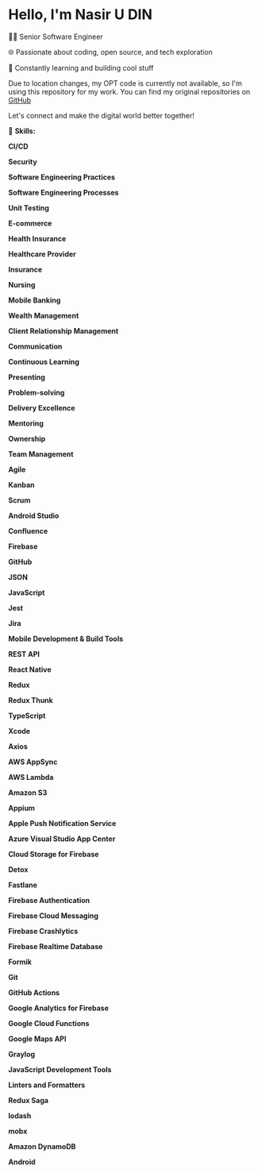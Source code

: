 # Hello, I'm Nasir U DIN

 👨‍💻 Senior Software Engineer

 🌐 Passionate about coding, open source, and tech exploration

 🚀 Constantly learning and building cool stuff

Due to location changes, my OPT code is currently not available, so I'm using this repository for my work. You can find my original repositories on [GitHub](https://github.com/naxir)

Let's connect and make the digital world better together!


💼 **Skills:**

**CI/CD**

**Security**

**Software Engineering Practices**

**Software Engineering Processes**

**Unit Testing**

**E-commerce**

**Health Insurance**

**Healthcare Provider**

**Insurance**

**Nursing**

**Mobile Banking**

**Wealth Management**

**Client Relationship Management**

**Communication**

**Continuous Learning**

**Presenting**

**Problem-solving**

**Delivery Excellence**

**Mentoring**

**Ownership**

**Team Management**

**Agile**

**Kanban**

**Scrum**

**Android Studio**

**Confluence**

**Firebase**

**GitHub**

**JSON**

**JavaScript**

**Jest**

**Jira**

**Mobile Development & Build Tools**

**REST API**

**React Native**

**Redux**

**Redux Thunk**

**TypeScript**

**Xcode**

**Axios**

**AWS AppSync**

**AWS Lambda**

**Amazon S3**

**Appium**

**Apple Push Notification Service**

**Azure Visual Studio App Center**

**Cloud Storage for Firebase**

**Detox**

**Fastlane**

**Firebase Authentication**

**Firebase Cloud Messaging**

**Firebase Crashlytics**

**Firebase Realtime Database**

**Formik**

**Git**

**GitHub Actions**

**Google Analytics for Firebase**

**Google Cloud Functions**

**Google Maps API**

**Graylog**

**JavaScript Development Tools**

**Linters and Formatters**

**Redux Saga**

**lodash**

**mobx**

**Amazon DynamoDB**

**Android**
